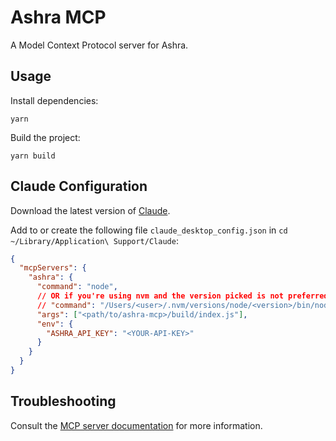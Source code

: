 # Ashra MCP

A Model Context Protocol server for Ashra.

## Usage

Install dependencies:

`yarn`

Build the project:

`yarn build`

## Claude Configuration

Download the latest version of [Claude](https://claude.ai/download).

Add to or create the following file `claude_desktop_config.json` in `cd ~/Library/Application\ Support/Claude`:

```json
{
  "mcpServers": {
    "ashra": {
      "command": "node",
      // OR if you're using nvm and the version picked is not preferred/working
      // "command": "/Users/<user>/.nvm/versions/node/<version>/bin/node",
      "args": ["<path/to/ashra-mcp>/build/index.js"],
      "env": {
        "ASHRA_API_KEY": "<YOUR-API-KEY>"
      }
    }
  }
}
```

## Troubleshooting

Consult the [MCP server documentation](https://modelcontextprotocol.io/quickstart/server) for more information.
